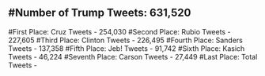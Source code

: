 #Number of Trump Tweets: 631,520
---
#First Place: Cruz Tweets - 254,030
#Second Place: Rubio Tweets - 227,605
#Third Place: Clinton Tweets - 226,495
#Fourth Place: Sanders Tweets - 137,358
#Fifth Place: Jeb! Tweets - 91,742
#Sixth Place: Kasich Tweets - 46,224
#Seventh Place: Carson Tweets - 27,449
#Last Place: Total Tweets -  
